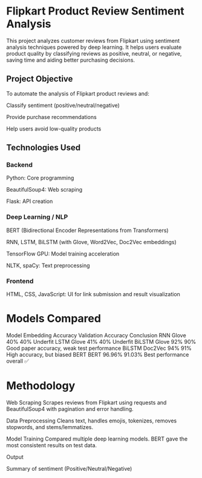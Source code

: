 # Flipkart Product Review Sentiment Analysis
This project analyzes customer reviews from Flipkart using sentiment analysis techniques powered by deep learning. It helps users evaluate product quality by classifying reviews as positive, neutral, or negative, saving time and aiding better purchasing decisions.

## Project Objective
To automate the analysis of Flipkart product reviews and:

Classify sentiment (positive/neutral/negative)

Provide purchase recommendations

Help users avoid low-quality products

## Technologies Used
### Backend
Python: Core programming

BeautifulSoup4: Web scraping

Flask: API creation

### Deep Learning / NLP
BERT (Bidirectional Encoder Representations from Transformers)

RNN, LSTM, BiLSTM (with Glove, Word2Vec, Doc2Vec embeddings)

TensorFlow GPU: Model training acceleration

NLTK, spaCy: Text preprocessing

### Frontend
HTML, CSS, JavaScript: UI for link submission and result visualization

# Models Compared
Model	Embedding	Accuracy	Validation Accuracy	Conclusion
RNN	Glove	40%	40%	Underfit
LSTM	Glove	41%	40%	Underfit
BiLSTM	Glove	92%	90%	Good paper accuracy, weak test performance
BiLSTM	Doc2Vec	94%	91%	High accuracy, but biased
BERT	BERT	96.96%	91.03%	Best performance overall ✅
# Methodology
Web Scraping
Scrapes reviews from Flipkart using requests and BeautifulSoup4 with pagination and error handling.

Data Preprocessing
Cleans text, handles emojis, tokenizes, removes stopwords, and stems/lemmatizes.

Model Training
Compared multiple deep learning models. BERT gave the most consistent results on test data.

Output

Summary of sentiment (Positive/Neutral/Negative)

